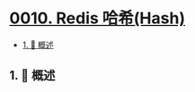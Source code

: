 # [0010. Redis 哈希(Hash)](https://github.com/Tdahuyou/TNotes.redis/tree/main/notes/0010.%20Redis%20%E5%93%88%E5%B8%8C(Hash))

<!-- region:toc -->

- [1. 📝 概述](#1--概述)

<!-- endregion:toc -->

## 1. 📝 概述
